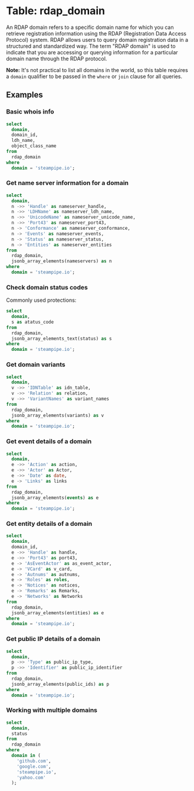 # Table: rdap_domain

An RDAP domain refers to a specific domain name for which you can retrieve registration information using the RDAP (Registration Data Access Protocol) system. RDAP allows users to query domain registration data in a structured and standardized way. The term "RDAP domain" is used to indicate that you are accessing or querying information for a particular domain name through the RDAP protocol.

**Note:** It's not practical to list all domains in the world, so this table requires a
`domain` qualifier to be passed in the `where` or `join` clause for all queries.


## Examples

### Basic whois info

```sql
select
  domain,
  domain_id,
  ldh_name,
  object_class_name
from
  rdap_domain
where
  domain = 'steampipe.io';
```

### Get name server information for a domain

```sql
select
  domain,
  n ->> 'Handle' as nameserver_handle,
  n ->> 'LDHName' as nameserver_ldh_name,
  n ->> 'UnicodeName' as nameserver_unicode_name,
  n ->> 'Port43' as nameserver_port43,
  n -> 'Conformance' as nameserver_conformance,
  n -> 'Events' as nameserver_events,
  n -> 'Status' as nameserver_status,
  n -> 'Entities' as nameserver_entities
from
  rdap_domain,
  jsonb_array_elements(nameservers) as n
where
  domain = 'steampipe.io';
```

### Check domain status codes

Commonly used protections:

```sql
select
  domain,
  s as atatus_code
from
  rdap_domain,
  jsonb_array_elements_text(status) as s
where
  domain = 'steampipe.io';
```

### Get domain variants

```sql
select
  domain,
  v ->> 'IDNTable' as idn_table,
  v ->> 'Relation' as relation,
  v ->> 'VariantNames' as variant_names
from
  rdap_domain,
  jsonb_array_elements(variants) as v
where
  domain = 'steampipe.io';
```

### Get event details of a domain

```sql
select
  domain,
  e ->> 'Action' as action,
  e ->> 'Actor' as Actor,
  e ->> 'Date' as date,
  e -> 'Links' as links
from
  rdap_domain,
  jsonb_array_elements(events) as e
where
  domain = 'steampipe.io';
```

### Get entity details of a domain

```sql
select
  domain,
  domain_id,
  e ->> 'Handle' as handle,
  e ->> 'Port43' as port43,
  e -> 'AsEventActor' as as_event_actor,
  e -> 'VCard' as v_card,
  e -> 'Autnums' as autnums,
  e -> 'Roles' as roles,
  e -> 'Notices' as notices,
  e -> 'Remarks' as Remarks,
  e -> 'Networks' as Networks
from
  rdap_domain,
  jsonb_array_elements(entities) as e
where
  domain = 'steampipe.io';
```

### Get public IP details of a domain

```sql
select
  domain,
  p ->> 'Type' as public_ip_type,
  p ->> 'Identifier' as public_ip_identifier
from
  rdap_domain,
  jsonb_array_elements(public_ids) as p
where
  domain = 'steampipe.io';
```

### Working with multiple domains

```sql
select
  domain,
  status
from
  rdap_domain
where
  domain in (
    'github.com',
    'google.com',
    'steampipe.io',
    'yahoo.com'
  );
```